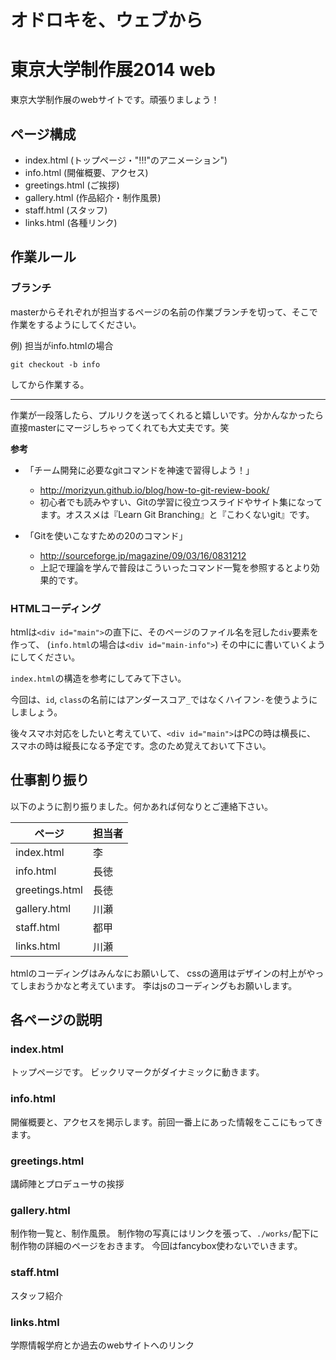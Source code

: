 # オドロキを、ウェブから
# 東京大学制作展2014 web
東京大学制作展のwebサイトです。頑張りましょう！

## ページ構成

- index.html (トップページ・"!!!"のアニメーション")
- info.html (開催概要、アクセス)
- greetings.html (ご挨拶)
- gallery.html (作品紹介・制作風景)
- staff.html (スタッフ)
- links.html (各種リンク)

## 作業ルール

### ブランチ
masterからそれぞれが担当するページの名前の作業ブランチを切って、そこで作業をするようにしてください。

例) 担当がinfo.htmlの場合

```
git checkout -b info
```

してから作業する。

--------

作業が一段落したら、プルリクを送ってくれると嬉しいです。分かんなかったら直接masterにマージしちゃってくれても大丈夫です。笑

**参考**

* 「チーム開発に必要なgitコマンドを神速で習得しよう！」
    * http://morizyun.github.io/blog/how-to-git-review-book/
    * 初心者でも読みやすい、Gitの学習に役立つスライドやサイト集になってます。オススメは『Learn Git Branching』と『こわくないgit』です。

* 「Gitを使いこなすための20のコマンド」
    * http://sourceforge.jp/magazine/09/03/16/0831212
    * 上記で理論を学んで普段はこういったコマンド一覧を参照するとより効果的です。

### HTMLコーディング
htmlは`<div id="main">`の直下に、そのページのファイル名を冠した`div`要素を作って、
(`info.html`の場合は`<div id="main-info">`)
その中にに書いていくようにしてください。

`index.html`の構造を参考にしてみて下さい。

今回は、`id`, `class`の名前にはアンダースコア`_`ではなくハイフン`-`を使うようにしましょう。

後々スマホ対応をしたいと考えていて、`<div id="main">`はPCの時は横長に、
スマホの時は縦長になる予定です。念のため覚えておいて下さい。

## 仕事割り振り
以下のように割り振りました。何かあれば何なりとご連絡下さい。

| ページ | 担当者 |
|---|---|
| index.html | 李 |
| info.html | 長徳 |
| greetings.html | 長徳 |
| gallery.html | 川瀬 |
| staff.html | 都甲 |
| links.html | 川瀬 |

htmlのコーディングはみんなにお願いして、
cssの適用はデザインの村上がやってしまおうかなと考えています。
李はjsのコーディングもお願いします。

## 各ページの説明

### index.html
トップページです。
ビックリマークがダイナミックに動きます。

### info.html
開催概要と、アクセスを掲示します。前回一番上にあった情報をここにもってきます。

### greetings.html
講師陣とプロデューサの挨拶

### gallery.html
制作物一覧と、制作風景。
制作物の写真にはリンクを張って、```./works/```配下に制作物の詳細のページをおきます。
今回はfancybox使わないでいきます。

### staff.html
スタッフ紹介

### links.html
学際情報学府とか過去のwebサイトへのリンク








